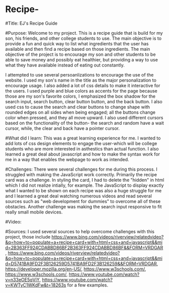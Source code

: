 # Recipe-
#Title:
EJ's Recipe Guide

#Purpose:
Welcome to my project. This is a recipe guide that is build for my son, his friends, and other college students to use. The main objective is to provide a fun and quick way to list what ingredients that the user has available and then find a recipe based on those ingredients. The main objective of the project is to encourage my son and other students to be able to save money and possibly eat healthier, but providing a way to use what they have available instead of eating out constantly. 

I attempted to use several persoanlizations to encourage the use of the website. I used my son's name in the title as the major personalization to encourage usage. I also added a lot of css details to make it interactive for the users. I used purple and blue colors as accents for the page because those are my son's favorite colors, I emphasized the box shadow for the search input, search button, clear button button, and the back button. I also used css to cause the search and clear buttons to change shape with rounded edges on all sides when being engaged; all the buttons change color when pressed, and they all move upward. I also used different cursors based on the functionality of the button- the search and random have a wait cursor, while, the clear and back have a pointer cursor. 

#What did I learn:
This was a great learning experience for me. I wanted to add lots of css design elements to engage the user-which will be college students who are more interested in asthestics than actual function. I also learned a great deal about javascript and how to make the syntax work for me in a way that enables the webpage to work as intended.

#Challenges:
There were several challenges for me during this process. I struggled with making the JavaScript work correctly. Primarily the recipe card was a challenge. In styling the card, I had to delete the "hidden" in html which I did not realize intially, for example. The JavaScript to display exactly what I wanted to be shown on each recipe was also a huge struggle for me and I learned a great deal watching numerous videos and read several sources such as "web development for dummies" to overcome all of these obstacles. Another challenge was making the search input responsive to fit really small mobile devices. 

#Video:



#Sources: 
I used several sources to help overcome challenges with this project, those include https://www.bing.com/videos/riverview/relatedvideo?&q=how+to+populate+a+recipe+card+with+html+css+and+javascript&&mid=2B363FF924CDABBD86BF2B363FF924CDABBD86BF&&FORM=VRDGAR, https://www.bing.com/videos/riverview/relatedvideo?&q=how+to+populate+a+recipe+card+with+html+css+and+javascript&&mid=D5741BA9FD2F3B126259D5741BA9FD2F3B126259&&FORM=VRDGAR, https://developer.mozilla.org/en-US/, https://www.w3schools.com/, https://www.w3schools.com/, https://www.youtube.com/watch?v=n33eOE5qViY, https://www.youtube.com/watch?v=KWTyC1WKdFw&t=18263s for a few examples.
